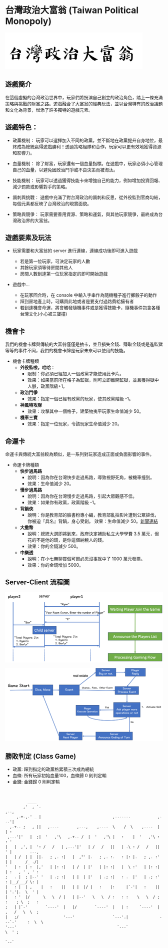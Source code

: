 # 台灣政治大富翁 (Taiwan Political Monopoly)
![Alt text](Title.png)
## 遊戲簡介
在這個虛擬的台灣政治世界中，玩家們將扮演自己創立的政治角色，踏上一條充滿策略與挑戰的財富之路。遊戲融合了大富翁的經典玩法，並以台灣特有的政治議題和文化為背景，增添了許多獨特的遊戲元素。



## 遊戲特色：

- 政黨機制： 玩家可以選擇加入不同的政黨，並不斷地在政黨提升自身地位，最終成為總統贏得遊戲勝利！透過策略組隊和合作，玩家可以更有效地獲得資源和影響力。

- 血量機制： 除了財富，玩家還有一個血量指標。在遊戲中，玩家必須小心管理自己的血量，以避免因政治鬥爭或不良決策而被淘汰。

- 技能機制： 玩家可以透過獲得技能卡來增強自己的能力，例如增加投資回報、減少罰款或影響對手的策略。

- 諷刺與挑戰： 遊戲中充滿了對台灣政治的諷刺和反思，從外役監到官商勾結，每個元素都反映了台灣政治的現實面貌。

- 策略與競爭： 玩家需要善用資源、策略和運氣，與其他玩家競爭，最終成為台灣政治界的大富翁。

## 遊戲要素及玩法
- 玩家需要和大富翁的 server 進行連線，連線成功後即可進入遊戲
  - 若是第一位玩家，可決定玩家的人數
  - 其餘玩家須等待房間其他人
  - 房間人數到達第一位玩家指定的即可開始遊戲

- 遊戲中...
  - 在玩家回合時，在 console 中輸入字串作為隨機種子進行擲骰子的動作
  - 踩到房地產上時，可購買此地或者是要支付過路費給擁有者
  - 若到達機會命運，將會觸發隨機事件或是獲得技能卡，隨機事件包含各種台灣文化(小心被三寶撞)

## 機會卡
我們的機會卡牌與傳統的大富翁僅僅是抽卡，並且損失金錢、賺取金錢或是進監獄等等的事件不同，我們的機會卡牌是玩家未來可以使用的技能。
- 機會卡牌種類
  - **外役監啦，哈哈**：
    - 限制：你必須已經加入一個政黨才能使用此卡片。
    - 效果：如果當前所在格子為監獄，則可立即離開監獄，並且獲得獄中人脈，政黨階級+1。
  - **政治鬥爭**
    - 效果：指定一個已經有政黨的玩家，使其政黨階級 -1。
  - **神風特攻隊**
    - 效果：攻擊其中一個格子，建築物夷平玩家生命值減少 50。
  - **機車三寶**
    - 效果：指定一位玩家，令該玩家生命值減少 20。

## 命運卡
命運卡與傳統大富翁較為類似，是一系列對玩家造成正面或負面影響的事件。
- 命運卡牌種類
  - **快步過馬路**
    - 說明：因為你在台灣快步走過馬路，導致視野死角，被機車撞到。
    - 效果：生命值減少 20。
  - **慢步過馬路**
    - 說明：因為你在台灣慢步走過馬路，引起大眾觀感不佳。
    - 效果：如果你有政黨，政黨階級 -1。
  - **背鍋俠**
    - 說明：你是教育部的臉書粉專小編，教育部亂拍影片遭到公眾撻伐，你被迫『具名』背鍋，身心受創。
    效果：生命值減少 50。[新聞連結](https://fongnews.net/political/83116/)
  - **大撒幣**
    - 說明：總統大選即將到來，政府決定補助私立大學學費 3.5 萬元，但花的不是他的錢，是你這個納稅人的錢。
    - 效果：你的金錢減少 500。
  - **中樂透**
    - 說明：在小七無聊買個可爾必思沒事就中了 1000 萬元發票。
    - 效果：你的金錢增加 5000。

## Server-Client 流程圖
![Alt text](flowChart_1.png)

![Alt text](flowChart_2.png)

## 勝敗判定 (Class Game)
- 政黨: 踩到指定的政黨格累積三次成為總統
- 血條: 所有玩家初始血量100，血條歸 0 則判定輸
- 金錢: 金錢歸 0 則判定輸

```

                                                                                        
          ____                                                                          
        ,'  , `.                                                      ,--,              
     ,-+-,.' _ |                                ,-.----.            ,--.'|              
  ,-+-. ;   , ||   ,---.        ,---,    ,---.  \    /  \    ,---.  |  | :              
 ,--.'|'   |  ;|  '   ,'\   ,-+-. /  |  '   ,'\ |   :    |  '   ,'\ :  : '              
|   |  ,', |  ': /   /   | ,--.'|'   | /   /   ||   | .\ : /   /   ||  ' |        .--,  
|   | /  | |  ||.   ; ,. :|   |  ,"' |.   ; ,. :.   : |: |.   ; ,. :'  | |      /_ ./|  
'   | :  | :  |,'   | |: :|   | /  | |'   | |: :|   |  \ :'   | |: :|  | :   , ' , ' :  
;   . |  ; |--' '   | .; :|   | |  | |'   | .; :|   : .  |'   | .; :'  : |__/___/ \: |  
|   : |  | ,    |   :    ||   | |  |/ |   :    |:     |`-'|   :    ||  | '.'|.  \  ' |  
|   : '  |/      \   \  / |   | |--'   \   \  / :   : :    \   \  / ;  :    ; \  ;   :  
;   | |`-'        `----'  |   |/        `----'  |   | :     `----'  |  ,   /   \  \  ;  
|   ;/                    '---'                 `---'.|              ---`-'     :  \  \ 
'---'                                             `---`                          \  ' ; 
                                                                                  `--`  

```
